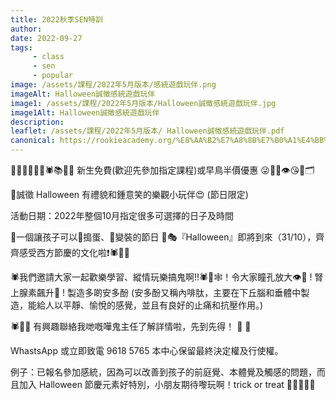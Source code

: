 ```yaml
---
title: 2022秋季SEN特訓
author:
date: 2022-09-27
tags: 
     - class
     - sen
     - popular
image: /assets/課程/2022年5月版本/感統遊戲玩伴.png
imageAlt: Halloween誠徵感統遊戲玩伴
image1: /assets/課程/2022年5月版本/Halloween誠徵感統遊戲玩伴.jpg
image1Alt: Halloween誠徵感統遊戲玩伴
description: 
leaflet: /assets/課程/2022年5月版本/ Halloween誠徵感統遊戲玩伴.pdf
canonical: https://rookieacademy.org/%E8%AA%B2%E7%A8%8B%E7%B0%A1%E4%BB%8B/Halloween%E8%AA%A0%E5%BE%B5%E6%84%9F%E7%B5%B1%E9%81%8A%E6%88%B2%E7%8E%A9%E4%BC%B4/
---
```

🎃🙃🧟‍♀️🎉😍🕷📚🐾🦂 新生免費(歡迎先參加指定課程)或早鳥半價優惠 😜🌸🐡👁😘🎃🗂

🍬誠徵 Halloween 有禮貌和鍾意笑的樂觀小玩伴😍  (節日限定)

活動日期：2022年整個10月指定很多可選擇的日子及時間

🎃一個讓孩子可以🥁搗蛋、🕺變裝的節日 👯🎭『Halloween』即將到來（31/10），齊齊感受西方節慶的文化啦❗🕷🧟‍♀️

🕷️我們邀請大家一起歡樂學習、縱情玩樂搞鬼啊!!🕷🦂🕸！令大家瞳孔放大👁🎉 ! 腎上腺素飆升🎃 ! 製造多啲安多酚 (安多酚又稱內啡肽，主要在下丘腦和垂體中製造，能給人以平靜、愉悅的感覺，並且有良好的止痛和抗壓作用。)

🕷🧟‍♀️ 有興趣聯絡我哋嘅嘩鬼主任了解詳情啦，先到先得！ 🎃 🤪 

WhastsApp  或立即致電 9618 5765
本中心保留最終決定權及行使權。

例子：已報名參加感統，因為可以改善到孩子的前庭覺、本體覺及觸感的問題，而且加入 Halloween 節慶元素好特別，小朋友期待嚟玩啊！trick or treat 🧛🏼‍♀️🎃🎪